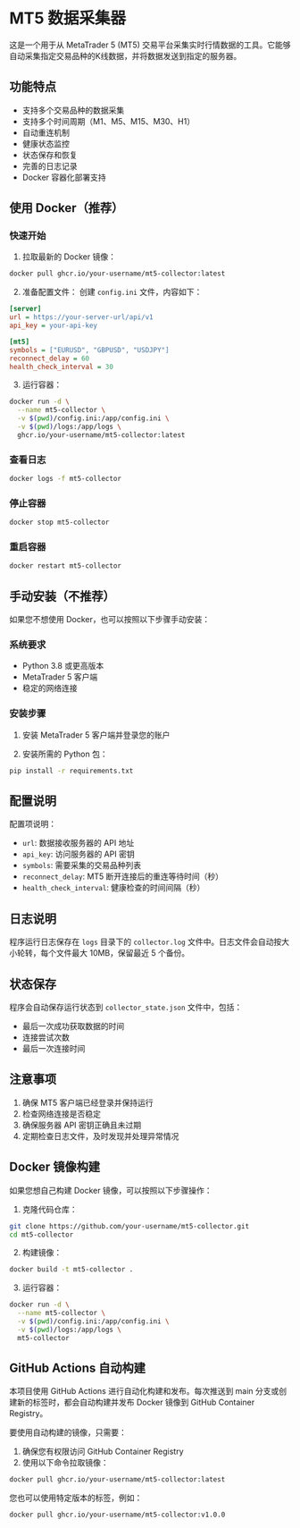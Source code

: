 # MT5 数据采集器

这是一个用于从 MetaTrader 5 (MT5) 交易平台采集实时行情数据的工具。它能够自动采集指定交易品种的K线数据，并将数据发送到指定的服务器。

## 功能特点

- 支持多个交易品种的数据采集
- 支持多个时间周期（M1、M5、M15、M30、H1）
- 自动重连机制
- 健康状态监控
- 状态保存和恢复
- 完善的日志记录
- Docker 容器化部署支持

## 使用 Docker（推荐）

### 快速开始

1. 拉取最新的 Docker 镜像：
```bash
docker pull ghcr.io/your-username/mt5-collector:latest
```

2. 准备配置文件：
创建 `config.ini` 文件，内容如下：
```ini
[server]
url = https://your-server-url/api/v1
api_key = your-api-key

[mt5]
symbols = ["EURUSD", "GBPUSD", "USDJPY"]
reconnect_delay = 60
health_check_interval = 30
```

3. 运行容器：
```bash
docker run -d \
  --name mt5-collector \
  -v $(pwd)/config.ini:/app/config.ini \
  -v $(pwd)/logs:/app/logs \
  ghcr.io/your-username/mt5-collector:latest
```

### 查看日志
```bash
docker logs -f mt5-collector
```

### 停止容器
```bash
docker stop mt5-collector
```

### 重启容器
```bash
docker restart mt5-collector
```

## 手动安装（不推荐）

如果您不想使用 Docker，也可以按照以下步骤手动安装：

### 系统要求

- Python 3.8 或更高版本
- MetaTrader 5 客户端
- 稳定的网络连接

### 安装步骤

1. 安装 MetaTrader 5 客户端并登录您的账户

2. 安装所需的 Python 包：
```bash
pip install -r requirements.txt
```

## 配置说明

配置项说明：
- `url`: 数据接收服务器的 API 地址
- `api_key`: 访问服务器的 API 密钥
- `symbols`: 需要采集的交易品种列表
- `reconnect_delay`: MT5 断开连接后的重连等待时间（秒）
- `health_check_interval`: 健康检查的时间间隔（秒）

## 日志说明

程序运行日志保存在 `logs` 目录下的 `collector.log` 文件中。日志文件会自动按大小轮转，每个文件最大 10MB，保留最近 5 个备份。

## 状态保存

程序会自动保存运行状态到 `collector_state.json` 文件中，包括：
- 最后一次成功获取数据的时间
- 连接尝试次数
- 最后一次连接时间

## 注意事项

1. 确保 MT5 客户端已经登录并保持运行
2. 检查网络连接是否稳定
3. 确保服务器 API 密钥正确且未过期
4. 定期检查日志文件，及时发现并处理异常情况

## Docker 镜像构建

如果您想自己构建 Docker 镜像，可以按照以下步骤操作：

1. 克隆代码仓库：
```bash
git clone https://github.com/your-username/mt5-collector.git
cd mt5-collector
```

2. 构建镜像：
```bash
docker build -t mt5-collector .
```

3. 运行容器：
```bash
docker run -d \
  --name mt5-collector \
  -v $(pwd)/config.ini:/app/config.ini \
  -v $(pwd)/logs:/app/logs \
  mt5-collector
```

## GitHub Actions 自动构建

本项目使用 GitHub Actions 进行自动化构建和发布。每次推送到 main 分支或创建新的标签时，都会自动构建并发布 Docker 镜像到 GitHub Container Registry。

要使用自动构建的镜像，只需要：

1. 确保您有权限访问 GitHub Container Registry
2. 使用以下命令拉取镜像：
```bash
docker pull ghcr.io/your-username/mt5-collector:latest
```

您也可以使用特定版本的标签，例如：
```bash
docker pull ghcr.io/your-username/mt5-collector:v1.0.0
``` 
